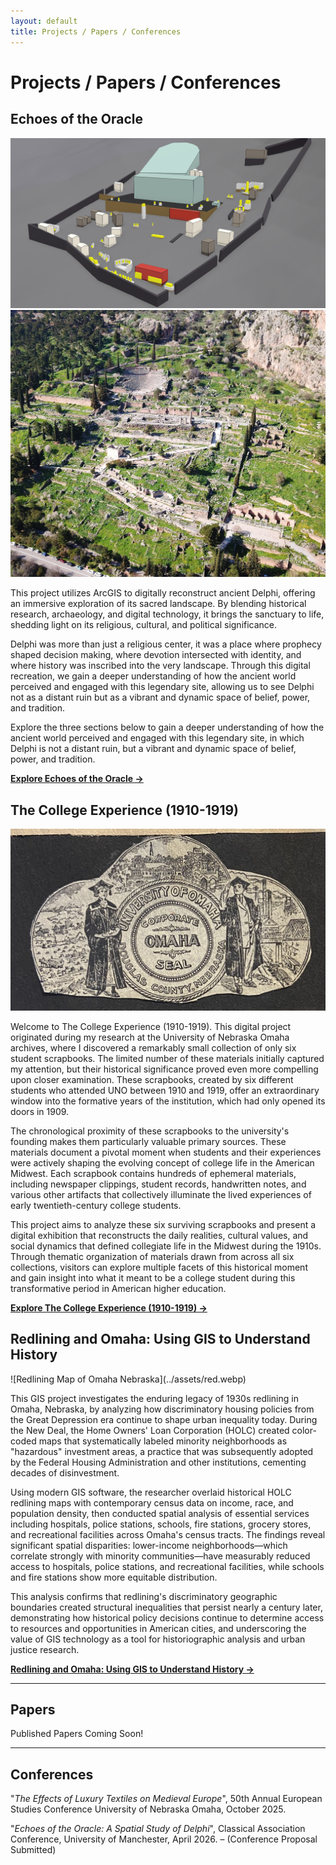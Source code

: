 ```yaml
---
layout: default
title: Projects / Papers / Conferences
---
```


# Projects / Papers / Conferences

## Echoes of the Oracle

![Reconstruction of Ancient Delphi Using ArcGIS](../assets/delphigis.png)
![Ruins of Ancient Delphi](../assets/delphireal.jpg)



This project utilizes ArcGIS to digitally reconstruct ancient Delphi, offering an immersive exploration of its sacred landscape. By blending historical research, archaeology, and digital technology, it brings the sanctuary to life, shedding light on its religious, cultural, and political significance.

Delphi was more than just a religious center, it was a place where prophecy shaped decision making, where devotion intersected with identity, and where history was inscribed into the very landscape. Through this digital recreation, we gain a deeper understanding of how the ancient world perceived and engaged with this legendary site, allowing us to see Delphi not as a distant ruin but as a vibrant and dynamic space of belief, power, and tradition. 

Explore the three sections below to gain a deeper understanding of how the ancient world perceived and engaged with this legendary site, in which Delphi is not a distant ruin, but a vibrant and dynamic space of belief, power, and tradition.

**[Explore Echoes of the Oracle →](https://digitalhistory.unomaha.community/echoes-of-the-oracle/)**


## The College Experience (1910-1919)

![University of Nebraska Early 20th Century Seal](../assets/uno.JPEG)

Welcome to The College Experience (1910-1919). This digital project originated during my research at the University of Nebraska Omaha archives, where I discovered a remarkably small collection of only six student scrapbooks. The limited number of these materials initially captured my attention, but their historical significance proved even more compelling upon closer examination. These scrapbooks, created by six different students who attended UNO between 1910 and 1919, offer an extraordinary window into the formative years of the institution, which had only opened its doors in 1909.

The chronological proximity of these scrapbooks to the university's founding makes them particularly valuable primary sources. These materials document a pivotal moment when students and their experiences were actively shaping the evolving concept of college life in the American Midwest. Each scrapbook contains hundreds of ephemeral materials, including newspaper clippings, student records, handwritten notes, and various other artifacts that collectively illuminate the lived experiences of early twentieth-century college students.

This project aims to analyze these six surviving scrapbooks and present a digital exhibition that reconstructs the daily realities, cultural values, and social dynamics that defined collegiate life in the Midwest during the 1910s. Through thematic organization of materials drawn from across all six collections, visitors can explore multiple facets of this historical moment and gain insight into what it meant to be a college student during this transformative period in American higher education.

**[Explore The College Experience (1910-1919) →](https://arcg.is/jP49K0)**



## Redlining and Omaha: Using GIS to Understand History 

![Redlining Map of Omaha Nebraska](../assets/red.webp\)

This GIS project investigates the enduring legacy of 1930s redlining in Omaha, Nebraska, by analyzing how discriminatory housing policies from the Great Depression era continue to shape urban inequality today. During the New Deal, the Home Owners' Loan Corporation (HOLC) created color-coded maps that systematically labeled minority neighborhoods as "hazardous" investment areas, a practice that was subsequently adopted by the Federal Housing Administration and other institutions, cementing decades of disinvestment. 

Using modern GIS software, the researcher overlaid historical HOLC redlining maps with contemporary census data on income, race, and population density, then conducted spatial analysis of essential services including hospitals, police stations, schools, fire stations, grocery stores, and recreational facilities across Omaha's census tracts. The findings reveal significant spatial disparities: lower-income neighborhoods—which correlate strongly with minority communities—have measurably reduced access to hospitals, police stations, and recreational facilities, while schools and fire stations show more equitable distribution. 

This analysis confirms that redlining's discriminatory geographic boundaries created structural inequalities that persist nearly a century later, demonstrating how historical policy decisions continue to determine access to resources and opportunities in American cities, and underscoring the value of GIS technology as a tool for historiographic analysis and urban justice research.


**[Redlining and Omaha: Using GIS to Understand History →](https://arcg.is/14HPG50)**

---

## Papers
Published Papers Coming Soon!

---

## Conferences
"*The Effects of Luxury Textiles on Medieval Europe*", 50th Annual European Studies Conference
University of Nebraska Omaha, October 2025.

"*Echoes of the Oracle: A Spatial Study of Delphi*", Classical Association Conference, University
of Manchester, April 2026. – (Conference Proposal Submitted)